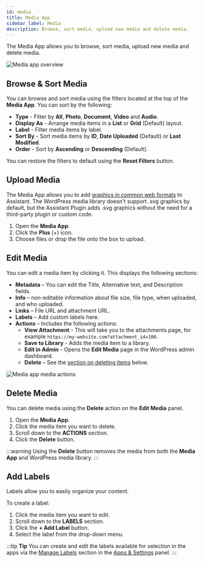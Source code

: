 ```yaml
---
id: media
title: Media App
sidebar_label: Media
description: Browse, sort media, upload new media and delete media.
---
```


The Media App allows you to browse, sort media, upload new media and delete media.

![Media app overview](/img/assistant/apps--apps-media--1.jpg)

## Browse & Sort Media

You can browse and sort media using the filters located at the top of the **Media App**. You can sort by the following:

* **Type** - Filter by **All**, **Photo**, **Document**, **Video** and **Audio**.
* **Display As** - Arrange media items in a **List** or **Grid** (Default) layout.
* **Label** - Filter media items by label.
* **Sort By** - Sort media items by **ID**, **Date Uploaded** (Default) or **Last Modified**.
* **Order** - Sort by **Ascending** or **Descending** (Default).

You can restore the filters to default using the **Reset Filters** button.

## Upload Media

The Media App allows you to add [graphics in common web formats](../../overview.md#creative-assets) to Assistant. The WordPress media library doesn't support .svg graphics by default, but the Assistant Plugin adds .svg graphics without the need for a third-party plugin or custom code.

1. Open the **Media App**.
2. Click the **Plus** (+) icon.
3. Choose files or drop the file onto the box to upload.

## Edit Media

You can edit a media item by clicking it. This displays the following sections:

* **Metadata** – You can edit the Title, Alternative text, and Description fields.
* **Info** – non-editable information about file size, file type, when uploaded, and who uploaded.
* **Links** – File URL and attachment URL.
* **Labels** – Add custom labels here.
* **Actions** – Includes the following actions:  
	* **View Attachment** - This will take you to the attachments page, for example `https://my-website.com?attachment_id=100`.
	* **Save to Library** - Adds the media item to a library.
	* **Edit in Admin** - Opens the **Edit Media** page in the WordPress admin dashboard.
	* **Delete** – See the [section on deleting items](#delete-media) below.

![Media app media actions](/img/assistant/apps--apps-media--2.jpg)

## Delete Media

You can delete media using the **Delete** action on the **Edit Media** panel.

1. Open the **Media App**.
2. Click the media item you want to delete.
3. Scroll down to the **ACTIONS** section.
4. Click the **Delete** button.

:::warning
Using the **Delete** button removes the media from both the **Media App** and WordPress media library.
:::

## Add Labels

Labels allow you to easily organize your content.

To create a label:

1. Click the media item you want to edit.
2. Scroll down to the **LABELS** section.
3. Click the **+ Add Label** button.
4. Select the label from the drop-down menu.

:::tip **Tip**
You can create and edit the labels available for selection in the apps via the [Manage Labels](../app-settings.md#manage-labels) section in the [Apps & Settings](../app-settings.md) panel.
:::




